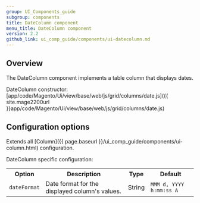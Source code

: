 ```yaml
---
group: UI_Components_guide
subgroup: components
title: DateColumn component
menu_title: DateColumn component
version: 2.2
github_link: ui_comp_guide/components/ui-datecolumn.md
---
```


## Overview

The DateColumn component implements a table column that displays dates.

DateColumn сonstructor: [app/code/Magento/Ui/view/base/web/js/grid/columns/date.js]({{ site.mage2200url }}app/code/Magento/Ui/view/base/web/js/grid/columns/date.js)

## Сonfiguration options

Extends all [Column]({{ page.baseurl }}/ui_comp_guide/components/ui-column.html) configuration.

DateColumn specific configuration:

<table>
  <tr>
    <th>Option</th>
    <th>Description</th>
    <th>Type</th>
    <th>Default</th>
  </tr>
  <tr>
    <td><code>dateFormat</code></td>
    <td>Date format for the displayed column's values.</td>
    <td>String</td>
    <td><code>MMM d, YYYY h:mm:ss A</code></td>
  </tr>
</table>
